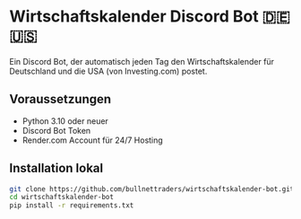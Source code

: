 # Wirtschaftskalender Discord Bot 🇩🇪🇺🇸

Ein Discord Bot, der automatisch jeden Tag den Wirtschaftskalender für Deutschland und die USA (von Investing.com) postet.

## Voraussetzungen

- Python 3.10 oder neuer
- Discord Bot Token
- Render.com Account für 24/7 Hosting

## Installation lokal

```bash
git clone https://github.com/bullnettraders/wirtschaftskalender-bot.git
cd wirtschaftskalender-bot
pip install -r requirements.txt

